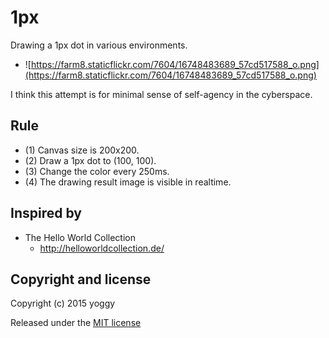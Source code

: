 1px
====
Drawing a 1px dot in various environments.

* ![https://farm8.staticflickr.com/7604/16748483689_57cd517588_o.png](https://farm8.staticflickr.com/7604/16748483689_57cd517588_o.png)

I think this attempt is for minimal sense of self-agency in the cyberspace.

Rule
----
* (1) Canvas size is 200x200.
* (2) Draw a 1px dot to (100, 100).
* (3) Change the color every 250ms.
* (4) The drawing result image is visible in realtime.


Inspired by
--
* The Hello World Collection
  * http://helloworldcollection.de/

Copyright and license
----
Copyright (c) 2015 yoggy

Released under the [MIT license](LICENSE.txt)

